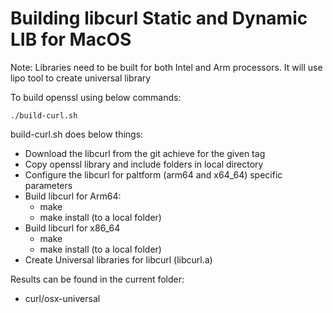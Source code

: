 # Building libcurl Static and Dynamic LIB for MacOS

Note: Libraries need to be built for both Intel and Arm processors. It will use
lipo tool to create universal library

To build openssl using below commands: 
    
    ./build-curl.sh


build-curl.sh does below things:
- Download the libcurl from the git achieve for the given tag
- Copy openssl library and include folders in local directory
- Configure the libcurl for paltform (arm64 and x64_64) specific parameters
- Build libcurl for Arm64:
    - make
    - make install (to a local folder)
- Build libcurl for x86_64
    - make
    - make install (to a local folder)
- Create Universal libraries for libcurl (libcurl.a)

Results can be found in the current folder:
- curl/osx-universal
